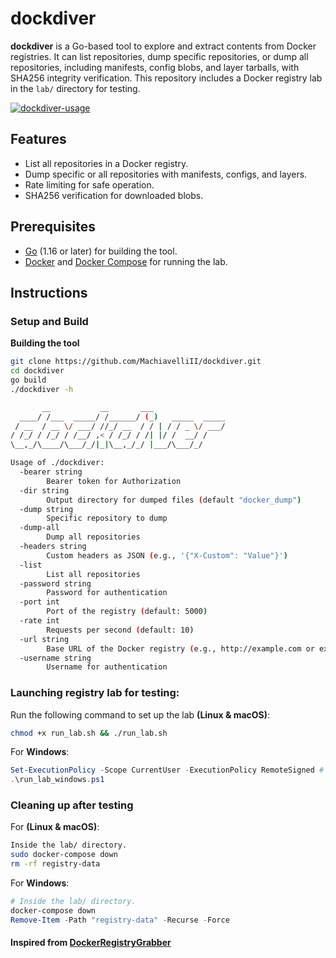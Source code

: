 # dockdiver

**dockdiver** is a Go-based tool to explore and extract contents from Docker registries. It can list repositories, dump specific repositories, or dump all repositories, including manifests, config blobs, and layer tarballs, with SHA256 integrity verification. This repository includes a Docker registry lab in the `lab/` directory for testing.

[![dockdiver-usage](https://asciinema.org/a/kLgWzDiTWnoGURFHBs5XXXbLg.svg)](https://asciinema.org/a/kLgWzDiTWnoGURFHBs5XXXbLg)

## Features

- List all repositories in a Docker registry.
- Dump specific or all repositories with manifests, configs, and layers.
- Rate limiting for safe operation.
- SHA256 verification for downloaded blobs.

## Prerequisites

- [Go](https://golang.org/dl/) (1.16 or later) for building the tool.
- [Docker](https://www.docker.com/get-started) and [Docker Compose](https://docs.docker.com/compose/install/) for running the lab.

## Instructions

### Setup and Build

**Building the tool**

```bash
git clone https://github.com/MachiavelliII/dockdiver.git
cd dockdiver
go build
./dockdiver -h

       __           __       ___
  ____/ /___  _____/ /______/ (_)   _____  _____
 / __  / __ \/ ___/ //_/ __  / / | / / _ \/ ___/
/ /_/ / /_/ / /__/ ,< / /_/ / /| |/ /  __/ /
\__,_/\____/\___/_/|_|\__,_/_/ |___/\___/_/

Usage of ./dockdiver:
  -bearer string
        Bearer token for Authorization
  -dir string
        Output directory for dumped files (default "docker_dump")
  -dump string
        Specific repository to dump
  -dump-all
        Dump all repositories
  -headers string
        Custom headers as JSON (e.g., '{"X-Custom": "Value"}')
  -list
        List all repositories
  -password string
        Password for authentication
  -port int
        Port of the registry (default: 5000)
  -rate int
        Requests per second (default: 10)
  -url string
        Base URL of the Docker registry (e.g., http://example.com or example.com)
  -username string
        Username for authentication
```

### Launching registry lab for testing:

Run the following command to set up the lab **(Linux & macOS)**:
```bash
chmod +x run_lab.sh && ./run_lab.sh
```
For **Windows**:
```ps1
Set-ExecutionPolicy -Scope CurrentUser -ExecutionPolicy RemoteSigned # Run once if needed
.\run_lab_windows.ps1
```

### Cleaning up after testing

For **(Linux & macOS)**:
```bash
Inside the lab/ directory.
sudo docker-compose down
rm -rf registry-data
```

For **Windows**:
```ps1
# Inside the lab/ directory.
docker-compose down
Remove-Item -Path "registry-data" -Recurse -Force
```

#### Inspired from [DockerRegistryGrabber](https://github.com/Syzik/DockerRegistryGrabber)
